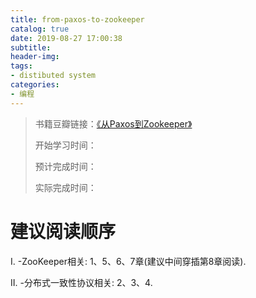 ```yaml
---
title: from-paxos-to-zookeeper
catalog: true
date: 2019-08-27 17:00:38
subtitle:
header-img:
tags:
- distibuted system
categories:
- 编程
---
```

> 书籍豆瓣链接：[《从Paxos到Zookeeper》](https://book.douban.com/subject/26292004/)
> 
> 开始学习时间：
> 
> 预计完成时间：
> 
> 实际完成时间：

# 建议阅读顺序

I. -ZooKeeper相关: 1、5、6、7章(建议中间穿插第8章阅读). 

II. -分布式一致性协议相关: 2、3、4. 

